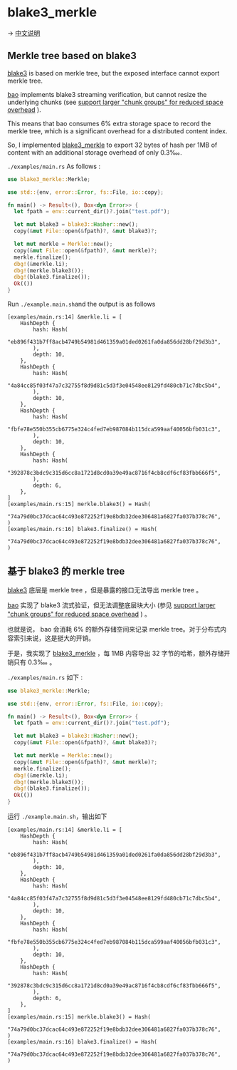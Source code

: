 <!-- 本文件由 ./make.md 自动生成，请不要直接修改此文件 -->

# blake3_merkle

→ [中文说明](#cn)

## Merkle tree based on blake3

[blake3](https://github.com/BLAKE3-team/BLAKE3) is based on merkle tree, but the exposed interface cannot export merkle tree.

[bao](https://github.com/oconnor663/bao) implements blake3 streaming verification, but cannot resize the underlying chunks (see [support larger "chunk groups" for reduced space overhead](https://github.com/oconnor663/bao/issues/34) ).

This means that bao consumes 6% extra storage space to record the merkle tree, which is a significant overhead for a distributed content index.

So, I implemented [blake3_merkle](https://github.com/rmw-lib/blake3_merkle) to export 32 bytes of hash per 1MB of content with an additional storage overhead of only 0.3‱.

`./examples/main.rs` As follows :

```rust
use blake3_merkle::Merkle;

use std::{env, error::Error, fs::File, io::copy};

fn main() -> Result<(), Box<dyn Error>> {
  let fpath = env::current_dir()?.join("test.pdf");

  let mut blake3 = blake3::Hasher::new();
  copy(&mut File::open(&fpath)?, &mut blake3)?;

  let mut merkle = Merkle::new();
  copy(&mut File::open(&fpath)?, &mut merkle)?;
  merkle.finalize();
  dbg!(&merkle.li);
  dbg!(merkle.blake3());
  dbg!(blake3.finalize());
  Ok(())
}
```

Run `./example.main.sh`and the output is as follows

```
[examples/main.rs:14] &merkle.li = [
    HashDepth {
        hash: Hash(
            "eb896f431b7ff8acb4749b54981d461359a01ded0261fa0da856dd28bf29d3b3",
        ),
        depth: 10,
    },
    HashDepth {
        hash: Hash(
            "4a84cc85f03f47a7c32755f8d9d81c5d3f3e04548ee8129fd480cb71c7dbc5b4",
        ),
        depth: 10,
    },
    HashDepth {
        hash: Hash(
            "fbfe78e550b355cb6775e324c4fed7eb987084b115dca599aaf40056bfb031c3",
        ),
        depth: 10,
    },
    HashDepth {
        hash: Hash(
            "392878c3bdc9c315d6cc8a1721d8cd0a39e49ac8716f4cb8cdf6cf83fbb666f5",
        ),
        depth: 6,
    },
]
[examples/main.rs:15] merkle.blake3() = Hash(
    "74a79d0bc37dcac64c493e872252f19e8bdb32dee306481a6827fa037b378c76",
)
[examples/main.rs:16] blake3.finalize() = Hash(
    "74a79d0bc37dcac64c493e872252f19e8bdb32dee306481a6827fa037b378c76",
)
```

<b id=cn></b>
## 基于 blake3 的 merkle tree

[blake3](https://github.com/BLAKE3-team/BLAKE3) 底层是 merkle tree ，但是暴露的接口无法导出 merkle tree 。

[bao](https://github.com/oconnor663/bao) 实现了 blake3 流式验证，但无法调整底层块大小 (参见 [support larger "chunk groups" for reduced space overhead](https://github.com/oconnor663/bao/issues/34) ) 。

也就是说， bao 会消耗 6% 的额外存储空间来记录 merkle tree。对于分布式内容索引来说，这是挺大的开销。

于是，我实现了 [blake3_merkle](https://github.com/rmw-lib/blake3_merkle) ，每 1MB 内容导出 32 字节的哈希，额外存储开销只有 0.3‱  。

`./examples/main.rs` 如下 :

```rust
use blake3_merkle::Merkle;

use std::{env, error::Error, fs::File, io::copy};

fn main() -> Result<(), Box<dyn Error>> {
  let fpath = env::current_dir()?.join("test.pdf");

  let mut blake3 = blake3::Hasher::new();
  copy(&mut File::open(&fpath)?, &mut blake3)?;

  let mut merkle = Merkle::new();
  copy(&mut File::open(&fpath)?, &mut merkle)?;
  merkle.finalize();
  dbg!(&merkle.li);
  dbg!(merkle.blake3());
  dbg!(blake3.finalize());
  Ok(())
}
```

运行 `./example.main.sh`，输出如下

```
[examples/main.rs:14] &merkle.li = [
    HashDepth {
        hash: Hash(
            "eb896f431b7ff8acb4749b54981d461359a01ded0261fa0da856dd28bf29d3b3",
        ),
        depth: 10,
    },
    HashDepth {
        hash: Hash(
            "4a84cc85f03f47a7c32755f8d9d81c5d3f3e04548ee8129fd480cb71c7dbc5b4",
        ),
        depth: 10,
    },
    HashDepth {
        hash: Hash(
            "fbfe78e550b355cb6775e324c4fed7eb987084b115dca599aaf40056bfb031c3",
        ),
        depth: 10,
    },
    HashDepth {
        hash: Hash(
            "392878c3bdc9c315d6cc8a1721d8cd0a39e49ac8716f4cb8cdf6cf83fbb666f5",
        ),
        depth: 6,
    },
]
[examples/main.rs:15] merkle.blake3() = Hash(
    "74a79d0bc37dcac64c493e872252f19e8bdb32dee306481a6827fa037b378c76",
)
[examples/main.rs:16] blake3.finalize() = Hash(
    "74a79d0bc37dcac64c493e872252f19e8bdb32dee306481a6827fa037b378c76",
)
```